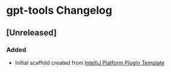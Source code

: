 <!-- Keep a Changelog guide -> https://keepachangelog.com -->

# gpt-tools Changelog

## [Unreleased]
### Added
- Initial scaffold created from [IntelliJ Platform Plugin Template](https://github.com/JetBrains/intellij-platform-plugin-template)
